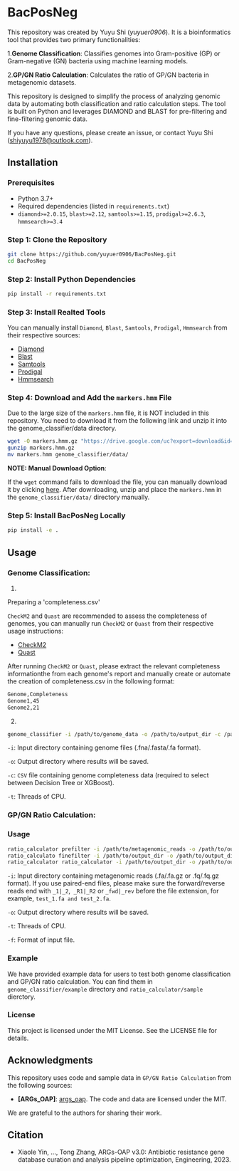 # BacPosNeg

This repository was created by Yuyu Shi (_yuyuer0906_). It is a bioinformatics tool that provides two primary functionalities:

1.**Genome Classification**: Classifies genomes into Gram-positive (GP) or Gram-negative (GN) bacteria using machine learning models.

2.**GP/GN Ratio Calculation**: Calculates the ratio of GP/GN bacteria in metagenomic datasets.

This repository is designed to simplify the process of analyzing genomic data by automating both classification and ratio calculation steps. The tool is built on Python and leverages DIAMOND and BLAST for pre-filtering and fine-filtering genomic data.

If you have any questions, please create an issue, or contact Yuyu Shi ([shiyuyu1978@outlook.com](shiyuyu1978@outlook.com)).

## Installation

### Prerequisites

- Python 3.7+
- Required dependencies (listed in `requirements.txt`)
- `diamond>=2.0.15`, `blast>=2.12`, `samtools>=1.15`, `prodigal>=2.6.3`, `hmmsearch>=3.4`

### Step 1: Clone the Repository

```bash
git clone https://github.com/yuyuer0906/BacPosNeg.git
cd BacPosNeg
```

### Step 2: Install Python Dependencies

```bash
pip install -r requirements.txt
```

### Step 3: Install Realted Tools

You can manually install `Diamond`, `Blast`, `Samtools`, `Prodigal`, `Hmmsearch` from their respective sources:

- [Diamond](https://github.com/bbuchfink/diamond)
- [Blast](https://blast.ncbi.nlm.nih.gov/Blast.cgi?PAGE_TYPE=BlastDocs&DOC_TYPE=Download)
- [Samtools](https://github.com/samtools/samtools)
- [Prodigal](https://github.com/hyattpd/Prodigal)
- [Hmmsearch](https://github.com/EddyRivasLab/hmmer)

### Step 4: Download and Add the `markers.hmm` File

Due to the large size of the `markers.hmm` file, it is NOT included in this repository. You need to download it from the following link and unzip it into the genome_classifier/data directory.

```bash
wget -O markers.hmm.gz "https://drive.google.com/uc?export=download&id=1bCihiTMvaKkwNx6lUzpvtfmxAwVn__ja"
gunzip markers.hmm.gz
mv markers.hmm genome_classifier/data/
```

**NOTE: Manual Download Option**: 

If the `wget` command fails to download the file, you can manually download it by clicking [here](https://drive.google.com/uc?export=download&id=1bCihiTMvaKkwNx6lUzpvtfmxAwVn__ja). After downloading, unzip and place the `markers.hmm` in the `genome_classifier/data/` directory manually.
 
### Step 5: Install BacPosNeg Locally

```bash
pip install -e .
```

## Usage

### Genome Classification: 

1.
Preparing a 'completeness.csv'

`CheckM2` and `Quast` are recommended to assess the completeness of genomes, you can manually run `CheckM2` or `Quast` from their respective usage instructions:

- [CheckM2](https://github.com/chklovski/CheckM2)
- [Quast](https://github.com/ablab/quast)

After running `CheckM2` or `Quast`, please extract the relevant completeness informationthe from each genome's report and manually create or automate the creation of completeness.csv in the following format:

```bash
Genome,Completeness
Genome1,45
Genome2,21
```

2.
```bash
genome_classifier -i /path/to/genome_data -o /path/to/output_dir -c /path/to/completeness_file.csv -t 180
```

`-i`: Input directory containing genome files (.fna/.fasta/.fa format).

`-o`: Output directory where results will be saved.

`-c`: `CSV` file containing genome completeness data (required to select between Decision Tree or XGBoost).

`-t`: Threads of CPU.

### GP/GN Ratio Calculation:

### Usage 

```bash
ratio_calculator prefilter -i /path/to/metagenomic_reads -o /path/to/output_dir -f fa/fq -t 180
ratio_calculato finefilter -i /path/to/output_dir -o /path/to/output_dir -t 180
ratio_calculator ratio_calculator -i /path/to/output_dir -o /path/to/output_dir/ratio
```

`-i`: Input directory containing metagenomic reads (.fa/.fa.gz or .fq/.fq.gz format). If you use paired-end files, please make sure the forward/reverse reads end with `_1|_2`,` _R1|_R2` or `_fwd|_rev` before the file extension, for example, `test_1.fa and test_2.fa`.

`-o`: Output directory where results will be saved.

`-t`: Threads of CPU.

`-f`: Format of input file.

### Example

We have provided example data for users to test both genome classification and GP/GN ratio calculation. You can find them in `genome_classifier/example` directory and `ratio_calculator/sample` dierctory.

### License

This project is licensed under the MIT License. See the LICENSE file for details.

## Acknowledgments

This repository uses code and sample data in `GP/GN Ratio Calculation` from the following sources:

- **[ARGs_OAP]**: [args_oap](https://github.com/xinehc/ARGs_OAP). The code and data are licensed under the MIT.

We are grateful to the authors for sharing their work.

## Citation

- Xiaole Yin, ..., Tong Zhang, ARGs-OAP v3.0: Antibiotic resistance gene database curation and analysis pipeline optimization, Engineering, 2023.




